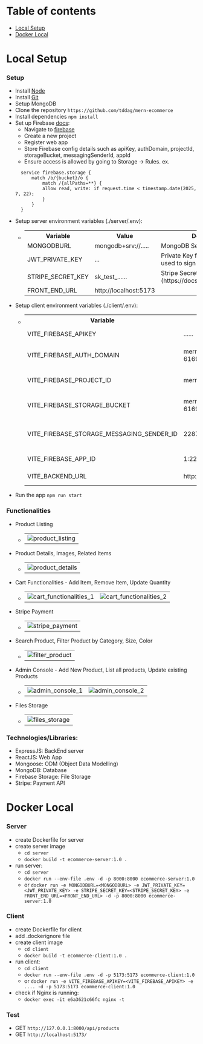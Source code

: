 <a name="top"/>

# Table of contents

- [Local Setup](#localSetup)
- [Docker Local](#dockerLocal)



<a name="localSetup"/>

# Local Setup

### Setup

- Install [Node](https://nodejs.org/en/download/)
- Install [Git](https://git-scm.com/book/en/v2/Getting-Started-Installing-Git)
- Setup MongoDB
- Clone the repository `https://github.com/tddag/mern-ecommerce`
- Install dependencies `npm install`
- Set up Firebase [docs](https://firebase.google.com/docs/web/learn-more?hl=en&authuser=0&_gl=1*lzujr5*_ga*MjA5NjIxNDI5Ni4xNzMyMzE1NDgw*_ga_CW55HF8NVT*MTczMjMxNTQ4MC4xLjEuMTczMjMxNzAyNi4xNC4wLjA.#modular-version):
  - Navigate to [firebase](https://console.firebase.google.com/)
  - Create a new project
  - Register web app
  - Store Firebase config details such as apiKey, authDomain, projectId, storageBucket, messagingSenderId, appId
  - Ensure access is allowed by going to Storage -> Rules. ex.
  ```
    service firebase.storage {
        match /b/{bucket}/o {
            match /{allPaths=**} {
            allow read, write: if request.time < timestamp.date(2025, 7, 22);
            }
        }
    }
  ```
- Setup server environment variables (./server/.env):
  - <table>
        <tr>
            <th>Variable</th>
            <th>Value</th>
            <th>Description</th>
        </tr>
        <tr>
            <td>MONGODBURL</td>
            <td>mongodb+srv://.....</td>
            <td>MongoDB Server URL</td>
        </tr>
        <tr>
            <td>JWT_PRIVATE_KEY</td>
            <td>...</td>
            <td>Private Key for authentication, used to sign signature</td>
        </tr>        
        <tr>
            <td>STRIPE_SECRET_KEY</td>
            <td>sk_test_......</td>
            <td>Stripe Secret Key (https://docs.stripe.com/keys)td>
        </tr>   
        <tr>
            <td>FRONT_END_URL</td>
            <td>http://localhost:5173</td>
            <td></td>
        </tr>                   
    </table>
- Setup client environment variables (./client/.env):
  - <table>
        <tr>
            <th>Variable</th>
            <th>Value</th>
            <th>Description</th>
        </tr>
        <tr>
            <td>VITE_FIREBASE_APIKEY</td>
            <td>......</td>
            <td>Firebase API Key</td>
        </tr>
        <tr>
            <td>VITE_FIREBASE_AUTH_DOMAIN</td>
            <td>mern-ecommerce-6169d.firebaseapp.com</td>
            <td>Firebase Auth Domain</td>
        </tr>        
        <tr>
            <td>VITE_FIREBASE_PROJECT_ID</td>
            <td>mern-ecommerce-6169d</td>
            <td>Firebase Project IDtd>
        </tr>   
        <tr>
            <td>VITE_FIREBASE_STORAGE_BUCKET</td>
            <td>mern-ecommerce-6169d.appspot.com</td>
            <td>Firebase Storage Bucket</td>
        </tr>       
        <tr>
            <td>VITE_FIREBASE_STORAGE_MESSAGING_SENDER_ID</td>
            <td>22870......</td>
            <td>Firebase Storage Messing Sender ID</td>
        </tr>
        <tr>
            <td>VITE_FIREBASE_APP_ID</td>
            <td>1:22870408.......:web:ac07b13c......</td>
            <td>Firebase App ID</td>
        </tr>        
        <tr>
            <td>VITE_BACKEND_URL</td>
            <td>http://localhost:8000</td>
            <td>Back End URL </td>
        </tr>                    
    </table>
- Run the app `npm run start`

### Functionalities

- Product Listing
  - <table>
        <tr>
            <td><img src="./screenshots/product_listing.png" alt="product_listing"></td>
        </tr>
    </table>
- Product Details, Images, Related Items
  - <table>
        <tr>
            <td><img src="./screenshots/product_details.png" alt="product_details"></td>
        </tr>
    </table>
- Cart Functionalities - Add Item, Remove Item, Update Quantity
  - <table>
        <tr>
            <td><img src="./screenshots/cart_functionalities_1.png" alt="cart_functionalities_1"></td>
            <td><img src="./screenshots/cart_functionalities_2.png" alt="cart_functionalities_2"></td>
        </tr>
    </table>
- Stripe Payment
  - <table>
        <tr>
            <td><img src="./screenshots/stripe_payment.png" alt="stripe_payment"></td>
        </tr>
    </table>
- Search Product, Filter Product by Category, Size, Color
  - <table>
        <tr>
            <td><img src="./screenshots/filter_product.png" alt="filter_product"></td>
        </tr>
    </table>
- Admin Console - Add New Product, List all products, Update existing Products
  - <table>
        <tr>
            <td><img src="./screenshots/admin_console_1.png" alt="admin_console_1"></td>
            <td><img src="./screenshots/admin_console_2.png" alt="admin_console_2"></td>
        </tr>
    </table>
- Files Storage
  - <table>
        <tr>
            <td><img src="./screenshots/files_storage.png" alt="files_storage"></td>
        </tr>
    </table>

### Technologies/Libraries:

- ExpressJS: BackEnd server
- ReactJS: Web App
- Mongoose: ODM (Object Data Modelling)
- MongoDB: Database
- Firebase Storage: File Storage
- Stripe: Payment API

<a name="dockerLocal"/>

# Docker Local

### Server
- create Dockerfile for server
- create server image
    - `cd server`
    - `docker build -t ecommerce-server:1.0 .`
- run server:
    - `cd server`
    - `docker run --env-file .env -d -p 8000:8000 ecommerce-server:1.0`
    - or `docker run -e MONGODBURL=<MONGODBURL> -e JWT_PRIVATE_KEY=<JWT_PRIVATE_KEY> -e STRIPE_SECRET_KEY=<STRIPE_SECRET_KEY> -e FRONT_END_URL=<FRONT_END_URL> -d -p 8000:8000 ecommerce-server:1.0`

### Client
- create Dockerfile for client
- add .dockerignore file
- create client image
    - `cd client`
    - `docker build -t ecommerce-client:1.0 .`
- run client:
    - `cd client`
    - `docker run --env-file .env -d -p 5173:5173 ecommerce-client:1.0`
    - or `docker run -e VITE_FIREBASE_APIKEY=<VITE_FIREBASE_APIKEY> -e .... -d -p 5173:5173 ecommerce-client:1.0`
- check if Nginx is running:
    - `docker exec -it e6a3621c66fc nginx -t`

### Test
 - GET `http://127.0.0.1:8000/api/products`
 - GET `http://localhost:5173/`

